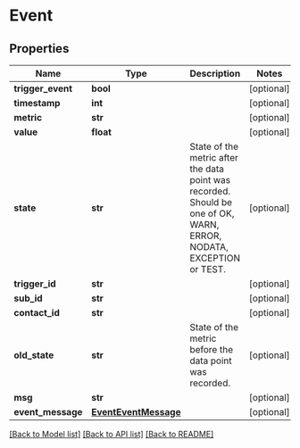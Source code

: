 # Event

## Properties
Name | Type | Description | Notes
------------ | ------------- | ------------- | -------------
**trigger_event** | **bool** |  | [optional] 
**timestamp** | **int** |  | [optional] 
**metric** | **str** |  | [optional] 
**value** | **float** |  | [optional] 
**state** | **str** | State of the metric after the data point was recorded. Should be one of OK, WARN, ERROR, NODATA, EXCEPTION or TEST. | [optional] 
**trigger_id** | **str** |  | [optional] 
**sub_id** | **str** |  | [optional] 
**contact_id** | **str** |  | [optional] 
**old_state** | **str** | State of the metric before the data point was recorded. | [optional] 
**msg** | **str** |  | [optional] 
**event_message** | [**EventEventMessage**](EventEventMessage.md) |  | [optional] 

[[Back to Model list]](../README.md#documentation-for-models) [[Back to API list]](../README.md#documentation-for-api-endpoints) [[Back to README]](../README.md)


